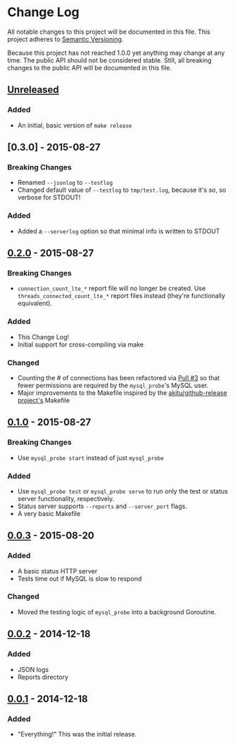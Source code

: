 # Change Log
All notable changes to this project will be documented in this file.
This project adheres to [Semantic Versioning](http://semver.org/spec/v2.0.0.html).

Because this project has not reached 1.0.0 yet anything may change at any time. The public API should not be considered stable. Still, all breaking changes to the public API will be documented in this file.

## [Unreleased][unreleased]
### Added
* An initial, basic version of `make release`

## [0.3.0] - 2015-08-27
### Breaking Changes
* Renamed `--jsonlog` to `--testlog`
* Changed default value of `--testlog` to `tmp/test.log`, because it's *so*, so verbose for STDOUT!

### Added
* Added a `--serverlog` option so that minimal info is written to STDOUT

## [0.2.0] - 2015-08-27
### Breaking Changes
* `connection_count_lte_*` report file will no longer be created. Use `threads_connected_count_lte_*` report files instead (they're functionally equivalent).

### Added
* This Change Log!
* Initial support for cross-compiling via make

### Changed
* Counting the # of connections has been refactored via [Pull #3](https://github.com/haikulearning/mysql_probe/pull/3) so that fewer permissions are required by the `mysql_probe`'s MySQL user.
* Major improvements to the Makefile inspired by the [akitu/github-release project's](https://github.com/aktau/github-release) Makefile

## [0.1.0] - 2015-08-27
### Breaking Changes
* Use `mysql_probe start` instead of just `mysql_probe`

### Added
* Use `mysql_probe test` or `mysql_probe serve` to run only the test or status server functionality, respectively.
* Status server supports `--reports` and `--server_port` flags.
* A very basic Makefile

## [0.0.3] - 2015-08-20
### Added
* A basic status HTTP server
* Tests time out if MySQL is slow to respond

### Changed
* Moved the testing logic of `mysql_probe` into a background Goroutine.

## [0.0.2] - 2014-12-18
### Added
* JSON logs
* Reports directory

## [0.0.1] - 2014-12-18
### Added
* "Everything!" This was the initial release.


[unreleased]: https://github.com/haikulearning/mysql_probe/compare/v0.2.0...HEAD
[0.2.0]: https://github.com/haikulearning/mysql_probe/compare/v0.1.0...v0.2.0
[0.1.0]: https://github.com/haikulearning/mysql_probe/compare/v0.0.3...v0.1.0
[0.0.3]: https://github.com/haikulearning/mysql_probe/compare/v0.0.2...v0.0.3
[0.0.2]: https://github.com/haikulearning/mysql_probe/compare/v0.0.1...v0.0.2
[0.0.1]: https://github.com/haikulearning/mysql_probe/compare/0c36901b85f8e...v0.0.1